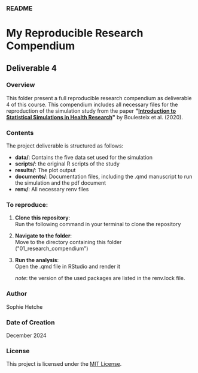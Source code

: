 
### README

# My Reproducible Research Compendium

## Deliverable 4

### Overview

This folder present a full reproducible research compendium as deliverable 4 of this course. This compendium includes all necessary files for the reproduction of the simulation study from the paper 
**"[Introduction to Statistical Simulations in Health Research](https://bmjopen.bmj.com/content/10/12/e039921#T2)"** 
by Boulesteix et al. (2020).


### Contents

The project deliverable is structured as follows:

-   **data/**: Contains the five data set used for the simulation
-   **scripts/**: the original R scripts of the study
-   **results/**: The plot output
-   **documents/**: Documentation files, including the .qmd manuscript to run the simulation and the 
    pdf document
-   **renv/**: All necessary renv files

### To reproduce:
1. **Clone this repository**:  
   Run the following command in your terminal to clone the repository
 
2. **Navigate to the folder**:  
   Move to the directory containing this folder ("01_research_compendium")

3. **Run the analysis**:  
   Open the .qmd file in RStudio and render it

   *note*: the version of the used packages are listed in the renv.lock file.


### Author

Sophie Hetche

### Date of Creation

December 2024

### License

This project is licensed under the [MIT License](https://github.com/Soso-h/markup_deliverables/blob/dev/01_research_compendium/LICENSE.md).



